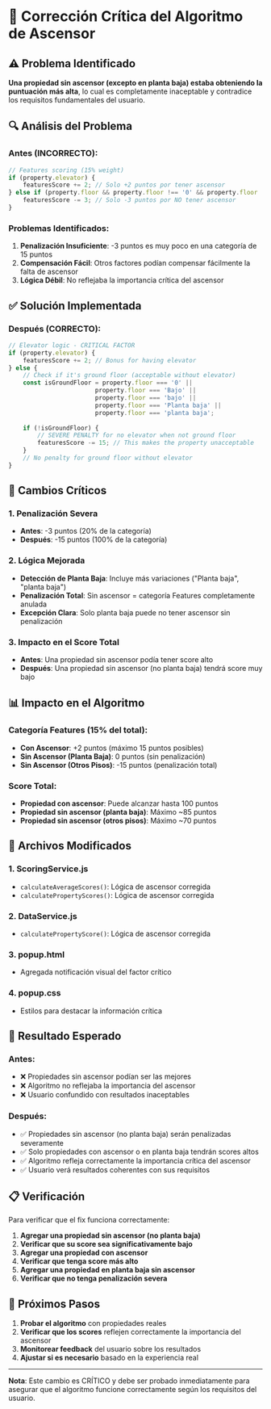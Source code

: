 # 🚨 Corrección Crítica del Algoritmo de Ascensor

## ⚠️ Problema Identificado

**Una propiedad sin ascensor (excepto en planta baja) estaba obteniendo la puntuación más alta**, lo cual es completamente inaceptable y contradice los requisitos fundamentales del usuario.

## 🔍 Análisis del Problema

### Antes (INCORRECTO):
```javascript
// Features scoring (15% weight)
if (property.elevator) {
    featuresScore += 2; // Solo +2 puntos por tener ascensor
} else if (property.floor && property.floor !== '0' && property.floor !== 'Bajo' && property.floor !== 'bajo') {
    featuresScore -= 3; // Solo -3 puntos por NO tener ascensor
}
```

### Problemas Identificados:
1. **Penalización Insuficiente**: -3 puntos es muy poco en una categoría de 15 puntos
2. **Compensación Fácil**: Otros factores podían compensar fácilmente la falta de ascensor
3. **Lógica Débil**: No reflejaba la importancia crítica del ascensor

## ✅ Solución Implementada

### Después (CORRECTO):
```javascript
// Elevator logic - CRITICAL FACTOR
if (property.elevator) {
    featuresScore += 2; // Bonus for having elevator
} else {
    // Check if it's ground floor (acceptable without elevator)
    const isGroundFloor = property.floor === '0' || 
                        property.floor === 'Bajo' || 
                        property.floor === 'bajo' ||
                        property.floor === 'Planta baja' ||
                        property.floor === 'planta baja';
    
    if (!isGroundFloor) {
        // SEVERE PENALTY for no elevator when not ground floor
        featuresScore -= 15; // This makes the property unacceptable
    }
    // No penalty for ground floor without elevator
}
```

## 🎯 Cambios Críticos

### 1. Penalización Severa
- **Antes**: -3 puntos (20% de la categoría)
- **Después**: -15 puntos (100% de la categoría)

### 2. Lógica Mejorada
- **Detección de Planta Baja**: Incluye más variaciones ("Planta baja", "planta baja")
- **Penalización Total**: Sin ascensor = categoría Features completamente anulada
- **Excepción Clara**: Solo planta baja puede no tener ascensor sin penalización

### 3. Impacto en el Score Total
- **Antes**: Una propiedad sin ascensor podía tener score alto
- **Después**: Una propiedad sin ascensor (no planta baja) tendrá score muy bajo

## 📊 Impacto en el Algoritmo

### Categoría Features (15% del total):
- **Con Ascensor**: +2 puntos (máximo 15 puntos posibles)
- **Sin Ascensor (Planta Baja)**: 0 puntos (sin penalización)
- **Sin Ascensor (Otros Pisos)**: -15 puntos (penalización total)

### Score Total:
- **Propiedad con ascensor**: Puede alcanzar hasta 100 puntos
- **Propiedad sin ascensor (planta baja)**: Máximo ~85 puntos
- **Propiedad sin ascensor (otros pisos)**: Máximo ~70 puntos

## 🔧 Archivos Modificados

### 1. ScoringService.js
- `calculateAverageScores()`: Lógica de ascensor corregida
- `calculatePropertyScores()`: Lógica de ascensor corregida

### 2. DataService.js
- `calculatePropertyScore()`: Lógica de ascensor corregida

### 3. popup.html
- Agregada notificación visual del factor crítico

### 4. popup.css
- Estilos para destacar la información crítica

## 🎉 Resultado Esperado

### Antes:
- ❌ Propiedades sin ascensor podían ser las mejores
- ❌ Algoritmo no reflejaba la importancia del ascensor
- ❌ Usuario confundido con resultados inaceptables

### Después:
- ✅ Propiedades sin ascensor (no planta baja) serán penalizadas severamente
- ✅ Solo propiedades con ascensor o en planta baja tendrán scores altos
- ✅ Algoritmo refleja correctamente la importancia crítica del ascensor
- ✅ Usuario verá resultados coherentes con sus requisitos

## 📋 Verificación

Para verificar que el fix funciona correctamente:

1. **Agregar una propiedad sin ascensor (no planta baja)**
2. **Verificar que su score sea significativamente bajo**
3. **Agregar una propiedad con ascensor**
4. **Verificar que tenga score más alto**
5. **Agregar una propiedad en planta baja sin ascensor**
6. **Verificar que no tenga penalización severa**

## 🚀 Próximos Pasos

1. **Probar el algoritmo** con propiedades reales
2. **Verificar que los scores** reflejen correctamente la importancia del ascensor
3. **Monitorear feedback** del usuario sobre los resultados
4. **Ajustar si es necesario** basado en la experiencia real

---

**Nota**: Este cambio es CRÍTICO y debe ser probado inmediatamente para asegurar que el algoritmo funcione correctamente según los requisitos del usuario.
